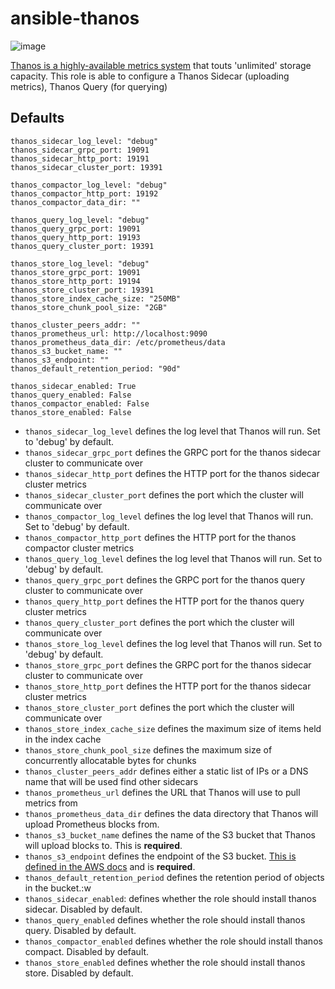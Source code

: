 # ansible-thanos

![image](https://user-images.githubusercontent.com/1196058/44577196-5cda4780-a788-11e8-956c-b045aa5f6ee5.png)

[Thanos is a highly-available metrics system](https://github.com/improbable-eng/thanos) that touts 'unlimited' storage capacity. This role is able to configure a Thanos Sidecar (uploading metrics), Thanos Query (for querying)

## Defaults
```
thanos_sidecar_log_level: "debug"
thanos_sidecar_grpc_port: 19091
thanos_sidecar_http_port: 19191
thanos_sidecar_cluster_port: 19391

thanos_compactor_log_level: "debug"
thanos_compactor_http_port: 19192
thanos_compactor_data_dir: ""

thanos_query_log_level: "debug"
thanos_query_grpc_port: 19091
thanos_query_http_port: 19193
thanos_query_cluster_port: 19391

thanos_store_log_level: "debug"
thanos_store_grpc_port: 19091
thanos_store_http_port: 19194
thanos_store_cluster_port: 19391
thanos_store_index_cache_size: "250MB"
thanos_store_chunk_pool_size: "2GB"

thanos_cluster_peers_addr: ""
thanos_prometheus_url: http://localhost:9090
thanos_prometheus_data_dir: /etc/prometheus/data
thanos_s3_bucket_name: ""
thanos_s3_endpoint: ""
thanos_default_retention_period: "90d"

thanos_sidecar_enabled: True
thanos_query_enabled: False
thanos_compactor_enabled: False
thanos_store_enabled: False
```

- `thanos_sidecar_log_level` defines the log level that Thanos will run. Set to 'debug' by default.
- `thanos_sidecar_grpc_port` defines the GRPC port for the thanos sidecar cluster to communicate over
- `thanos_sidecar_http_port` defines the HTTP port for the thanos sidecar cluster metrics
- `thanos_sidecar_cluster_port` defines the port which the cluster will communicate over
- `thanos_compactor_log_level` defines the log level that Thanos will run. Set to 'debug' by default.
- `thanos_compactor_http_port` defines the HTTP port for the thanos compactor cluster metrics
- `thanos_query_log_level` defines the log level that Thanos will run. Set to 'debug' by default.
- `thanos_query_grpc_port` defines the GRPC port for the thanos query cluster to communicate over
- `thanos_query_http_port` defines the HTTP port for the thanos query cluster metrics
- `thanos_query_cluster_port` defines the port which the cluster will communicate over
- `thanos_store_log_level` defines the log level that Thanos will run. Set to 'debug' by default.
- `thanos_store_grpc_port` defines the GRPC port for the thanos sidecar cluster to communicate over
- `thanos_store_http_port` defines the HTTP port for the thanos sidecar cluster metrics
- `thanos_store_cluster_port` defines the port which the cluster will communicate over
- `thanos_store_index_cache_size` defines the maximum size of items held in the index cache
- `thanos_store_chunk_pool_size` defines the maximum size of concurrently allocatable bytes for chunks
- `thanos_cluster_peers_addr` defines either a static list of IPs or a DNS name that will be used find other sidecars
- `thanos_prometheus_url` defines the URL that Thanos will use to pull metrics from
- `thanos_prometheus_data_dir` defines the data directory that Thanos will upload Prometheus blocks from.
- `thanos_s3_bucket_name` defines the name of the S3 bucket that Thanos will upload blocks to. This is **required**.
- `thanos_s3_endpoint` defines the endpoint of the S3 bucket. [This is defined in the AWS docs](https://docs.aws.amazon.com/general/latest/gr/rande.html#s3_region) and is **required**.
- `thanos_default_retention_period` defines the retention period of objects in the bucket.:w
- `thanos_sidecar_enabled`: defines whether the role should install thanos sidecar. Disabled by default.
- `thanos_query_enabled` defines whether the role should install thanos query. Disabled by default.
- `thanos_compactor_enabled` defines whether the role should install thanos compact. Disabled by default.
- `thanos_store_enabled` defines whether the role should install thanos store. Disabled by default.

